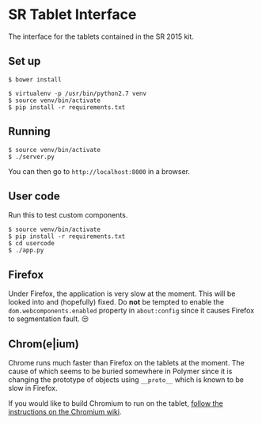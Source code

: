 # SR Tablet Interface

The interface for the tablets contained in the SR 2015 kit.

## Set up

    $ bower install

    $ virtualenv -p /usr/bin/python2.7 venv
    $ source venv/bin/activate
    $ pip install -r requirements.txt

## Running

    $ source venv/bin/activate
    $ ./server.py

You can then go to `http://localhost:8000` in a browser.

## User code

Run this to test custom components.

    $ source venv/bin/activate
    $ pip install -r requirements.txt
    $ cd usercode
    $ ./app.py

## Firefox

Under Firefox, the application is very slow at the moment. This will be looked into and (hopefully) fixed. Do **not** be tempted to enable the `dom.webcomponents.enabled` property in `about:config` since it causes Firefox to segmentation fault. :unamused:

## Chrom(e|ium)

Chrome runs much faster than Firefox on the tablets at the moment. The cause of which seems to be buried somewhere in Polymer since it is changing the prototype of objects using `__proto__` which is known to be slow in Firefox.

If you would like to build Chromium to run on the tablet, [follow the instructions on the Chromium wiki][0].

[0]: https://code.google.com/p/chromium/wiki/AndroidBuildInstructions
